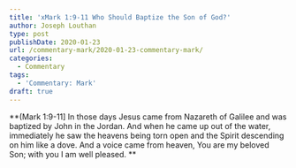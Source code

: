 ```yaml
---
title: 'xMark 1:9-11 Who Should Baptize the Son of God?'
author: Joseph Louthan
type: post
publishDate: 2020-01-23
url: /commentary-mark/2020-01-23-commentary-mark/
categories:
  - Commentary
tags:
  - 'Commentary: Mark'
draft: true
---
```


**(Mark 1:9-11] In those days Jesus came from Nazareth of Galilee and was baptized by John in the Jordan.  And when he came up out of the water, immediately he saw the heavens being torn open and the Spirit descending on him like a dove.  And a voice came from heaven, You are my beloved Son; with you I am well pleased.   **

